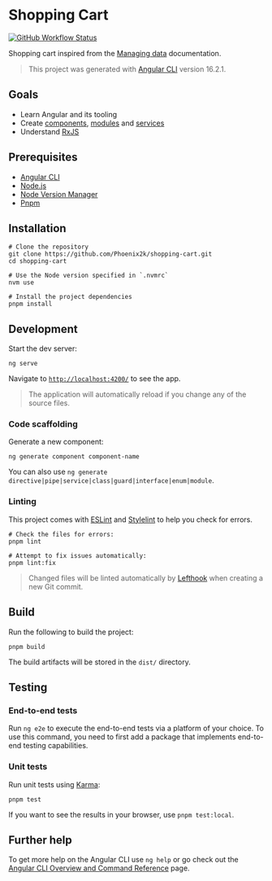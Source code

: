 # Shopping Cart

[![GitHub Workflow Status](https://github.com/Phoenix2k/shopping-cart/actions/workflows/ci.yml/badge.svg)](https://github.com/Phoenix2k/shopping-cart/actions/workflows/ci.yml)

Shopping cart inspired from the [Managing data](https://angular.io/start/start-data) documentation.

> This project was generated with [Angular CLI](https://github.com/angular/angular-cli) version 16.2.1.

## Goals

- Learn Angular and its tooling
- Create [components](https://angular.io/cli/generate#component-command), [modules](https://angular.io/cli/generate#module-command) and [services](https://angular.io/cli/generate#service-command)
- Understand [RxJS](https://rxjs.dev/)

## Prerequisites

- [Angular CLI](https://angular.io/cli)
- [Node.js](https://nodejs.org/)
- [Node Version Manager](https://github.com/nvm-sh/nvm)
- [Pnpm](https://pnpm.io/)

## Installation

```shell
# Clone the repository
git clone https://github.com/Phoenix2k/shopping-cart.git
cd shopping-cart

# Use the Node version specified in `.nvmrc`
nvm use

# Install the project dependencies
pnpm install
```

## Development

Start the dev server:

```shell
ng serve
```

Navigate to [`http://localhost:4200/`](http://localhost:4200/) to see the app.

> The application will automatically reload if you change any of the source files.

### Code scaffolding

Generate a new component:

```shell
ng generate component component-name
```

You can also use `ng generate directive|pipe|service|class|guard|interface|enum|module`.

### Linting

This project comes with [ESLint](https://eslint.org/) and [Stylelint](https://stylelint.io/) to help you check for errors.

```shell
# Check the files for errors:
pnpm lint

# Attempt to fix issues automatically:
pnpm lint:fix
```

> Changed files will be linted automatically by [Lefthook](https://github.com/evilmartians/lefthook) when creating a new Git commit.

## Build

Run the following to build the project:

```shell
pnpm build
```

The build artifacts will be stored in the `dist/` directory.


## Testing

### End-to-end tests

Run `ng e2e` to execute the end-to-end tests via a platform of your choice. To use this command, you need to first add a package that implements end-to-end testing capabilities.

### Unit tests

Run unit tests using [Karma](https://karma-runner.github.io):

```shell
pnpm test
```

If you want to see the results in your browser, use `pnpm test:local`.

## Further help

To get more help on the Angular CLI use `ng help` or go check out the [Angular CLI Overview and Command Reference](https://angular.io/cli) page.

